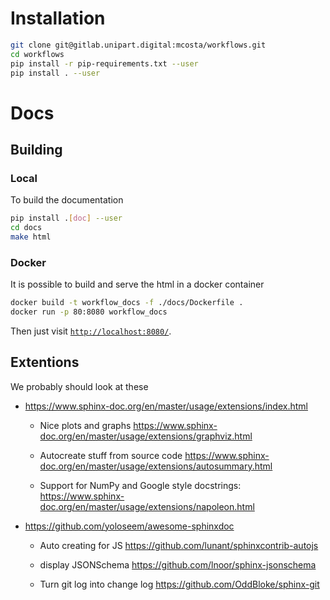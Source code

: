 # Installation

```bash
git clone git@gitlab.unipart.digital:mcosta/workflows.git
cd workflows
pip install -r pip-requirements.txt --user
pip install . --user
```

# Docs

## Building

### Local

To build the documentation

```bash
pip install .[doc] --user
cd docs
make html
```

### Docker

It is possible to build and serve the html in a docker container

```bash
docker build -t workflow_docs -f ./docs/Dockerfile .
docker run -p 80:8080 workflow_docs
```

Then just visit [`http://localhost:8080/`](http://localhost:8080/).

## Extentions

We probably should look at these

- https://www.sphinx-doc.org/en/master/usage/extensions/index.html

  - Nice plots and graphs
    https://www.sphinx-doc.org/en/master/usage/extensions/graphviz.html

  - Autocreate stuff from source code
    https://www.sphinx-doc.org/en/master/usage/extensions/autosummary.html

  - Support for NumPy and Google style docstrings:
    https://www.sphinx-doc.org/en/master/usage/extensions/napoleon.html

- https://github.com/yoloseem/awesome-sphinxdoc

  - Auto creating for JS
    https://github.com/lunant/sphinxcontrib-autojs

  - display JSONSchema
    https://github.com/lnoor/sphinx-jsonschema

  - Turn git log into change log
    https://github.com/OddBloke/sphinx-git
